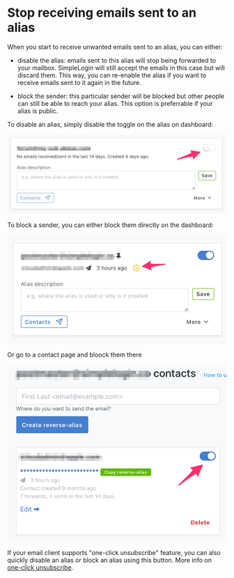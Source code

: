 # Stop receiving emails sent to an alias

When you start to receive unwanted emails sent to an alias, you can either:

- disable the alias: emails sent to this alias will stop being forwarded to your mailbox. SimpleLogin will still accept the emails in this case but will discard them. This way, you can re-enable the alias if you want to receive emails sent to it again in the future.

- block the sender: this particular sender will be blocked but other people can still be able to reach your alias. This option is preferrable if your alias is public.

To disable an alias, simply disable the toggle on the alias on dashboard:

![](block-sender/disable-alias.png)

To block a sender, you can either block them directly on the dashboard:

![](block-sender/block-latest-sender.png)

Or go to a contact page and bloock them there

![](block-sender/block-sender-contact-page.png)

If your email client supports "one-click unsubscribe" feature, you can also quickly disable an alias or block an alias using this button. More info on [one-click unsubscribe](one-click-unsubscribe.md).